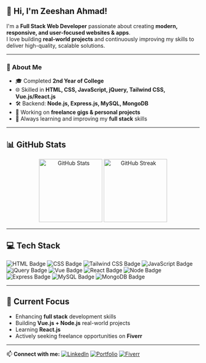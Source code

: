 ## 👋 Hi, I'm Zeeshan Ahmad!

I'm a **Full Stack Web Developer** passionate about creating **modern, responsive, and user-focused websites & apps**.  
I love building **real-world projects** and continuously improving my skills to deliver high-quality, scalable solutions.

---

### 📌 About Me
- 🎓 Completed **2nd Year of College**
- 🌐 Skilled in **HTML, CSS, JavaScript, jQuery, Tailwind CSS, Vue.js/React.js**
- 🛠️ Backend: **Node.js, Express.js, MySQL, MongoDB**
- 💼 Working on **freelance gigs & personal projects**
- 🚀 Always learning and improving my **full stack** skills

---

## 📊 GitHub Stats
<p align="center">
  <img src="https://github-readme-stats.vercel.app/api?username=zeeshan-ahmad-dev&show_icons=true&theme=radical&hide_border=false&count_private=true" alt="GitHub Stats" height="165" />
  <img src="https://github-readme-streak-stats.herokuapp.com/?user=zeeshan-ahmad-dev&theme=radical&hide_border=false" alt="GitHub Streak" height="165" />
</p>

---

## 💻 Tech Stack
![HTML Badge](https://img.shields.io/badge/html-%23E34F26.svg?style=for-the-badge&logo=html5&logoColor=white)
![CSS Badge](https://img.shields.io/badge/css-%231572B6.svg?style=for-the-badge&logo=css3&logoColor=white)
![Tailwind CSS Badge](https://img.shields.io/badge/tailwindcss-%2338B2AC.svg?style=for-the-badge&logo=tailwind-css&logoColor=white)
![JavaScript Badge](https://img.shields.io/badge/javascript-%23323330.svg?style=for-the-badge&logo=javascript&logoColor=%23F7DF1E)
![jQuery Badge](https://img.shields.io/badge/jquery-%230769AD.svg?style=for-the-badge&logo=jquery&logoColor=white)
![Vue Badge](https://img.shields.io/badge/vuejs-%2335495e.svg?style=for-the-badge&logo=vue.js&logoColor=%234FC08D)
![React Badge](https://img.shields.io/badge/react-%2320232a.svg?style=for-the-badge&logo=react&logoColor=%2361DAFB)
![Node Badge](https://img.shields.io/badge/node.js-339933?style=for-the-badge&logo=nodedotjs&logoColor=white)
![Express Badge](https://img.shields.io/badge/express.js-000000?style=for-the-badge&logo=express&logoColor=white)
![MySQL Badge](https://img.shields.io/badge/mysql-00758F?style=for-the-badge&logo=mysql&logoColor=white)
![MongoDB Badge](https://img.shields.io/badge/mongodb-%234ea94b.svg?style=for-the-badge&logo=mongodb&logoColor=white)


---

## 🚀 Current Focus
- Enhancing **full stack** development skills
- Building **Vue.js + Node.js** real-world projects
- Learning **React.js**
- Actively seeking freelance opportunities on **Fiverr**

---

📫 **Connect with me:**
[![LinkedIn](https://img.shields.io/badge/LinkedIn-%230077B5.svg?style=for-the-badge&logo=linkedin&logoColor=white)](https://www.linkedin.com/in/zeeshan-ahmad-83a19a246/)
[![Portfolio](https://img.shields.io/badge/Portfolio-%23FF5722.svg?style=for-the-badge&logo=google-chrome&logoColor=white)](https://my-portfolio-z.netlify.app/)
[![Fiverr](https://img.shields.io/badge/Fiverr-%2300b22d.svg?style=for-the-badge&logo=fiverr&logoColor=white)](https://www.fiverr.com/users/zeeshanahmad135/seller_dashboard)
